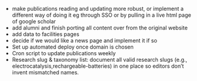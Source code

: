 - make publications reading and updating more robust, or implement a different way of doing it eg through SSO or by pulling in a live html page of google scholar
- add alumni and finish porting all content over from the original website
- add data to facilities pages
- decide if we would like a news page and implement it if so
- Set up automated deploy once domain is chosen
- Cron script to update publications weekly
- Research slug & taxonomy list: document all valid research slugs (e.g., electrocatalysis,rechargeable-batteries) in one place so editors don’t invent mismatched names.